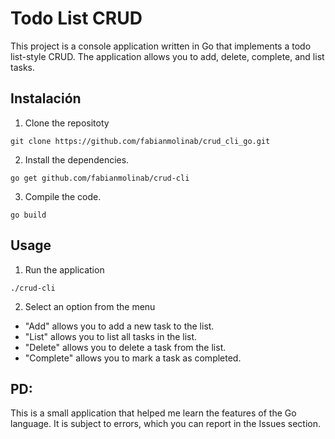 # Todo List CRUD
This project is a console application written in Go that implements a todo list-style CRUD. The application allows you to add, delete, complete, and list tasks.

## Instalación 
1. Clone the repositoty 

`git clone https://github.com/fabianmolinab/crud_cli_go.git`

2. Install the dependencies.

`go get github.com/fabianmolinab/crud-cli`

3. Compile the code.

`go build`

## Usage
1. Run the application 

`./crud-cli`

2. Select an option from the menu

- "Add" allows you to add a new task to the list.
- "List" allows you to list all tasks in the list.
- "Delete" allows you to delete a task from the list.
- "Complete" allows you to mark a task as completed.

## PD:
This is a small application that helped me learn the features of the Go language. It is subject to errors, which you can report in the Issues section.
